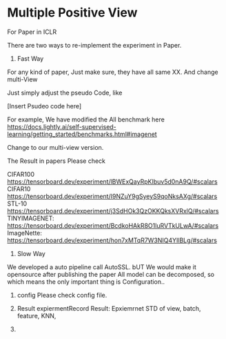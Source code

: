 # Multiple Positive View
 For Paper in ICLR


There are two ways to re-implement the experiment in Paper.



1. Fast Way

For any kind of paper, Just make sure, they have all same XX. And change multi-View

Just simply adjust the pseudo Code, like 

[Insert Psudeo code here]


For example, We have modified the All benchmark here
https://docs.lightly.ai/self-supervised-learning/getting_started/benchmarks.html#imagenet

Change to our multi-view version.


The Result in papers Please check

CIFAR100 https://tensorboard.dev/experiment/lBWExQayRpKIbuv5d0nA9Q/#scalars
CIFAR10 https://tensorboard.dev/experiment/I9NZuY9gSyeyS9qoNksAXg/#scalars
STL-10 https://tensorboard.dev/experiment/j3SdHOk3QzOKKQksXVRxlQ/#scalars
TINYIMAGENET: https://tensorboard.dev/experiment/BcdkoHAkR8O1luRVTkULwA/#scalars 
ImageNette: https://tensorboard.dev/experiment/hon7xMTqR7W3NIQ4YIlBLg/#scalars




1. Slow Way
 
We developed a auto pipeline call AutoSSL. bUT We would make it opensource after publishing the paper
All model can be decomposed, so which means the only important thing is Configuration..

1. config
Please check config file.

2. Result expiermentRecord
Result: Epxiemrnet STD of view, batch, feature, KNN,

3. 

